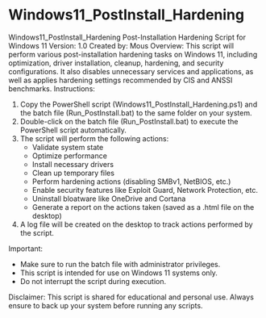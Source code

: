 # Windows11_PostInstall_Hardening
Windows11_PostInstall_Hardening
Post-Installation Hardening Script for Windows 11
Version: 1.0
Created by: Mous
Overview:
This script will perform various post-installation hardening tasks on Windows 11, including optimization, driver installation, cleanup, hardening, and security configurations. It also disables unnecessary services and applications, as well as applies hardening settings recommended by CIS and ANSSI benchmarks.
Instructions:
1. Copy the PowerShell script (Windows11_PostInstall_Hardening.ps1) and the batch file (Run_PostInstall.bat) to the same folder on your system.
2. Double-click on the batch file (Run_PostInstall.bat) to execute the PowerShell script automatically.
3. The script will perform the following actions:
   - Validate system state
   - Optimize performance
   - Install necessary drivers
   - Clean up temporary files
   - Perform hardening actions (disabling SMBv1, NetBIOS, etc.)
   - Enable security features like Exploit Guard, Network Protection, etc.
   - Uninstall bloatware like OneDrive and Cortana
   - Generate a report on the actions taken (saved as a .html file on the desktop)
4. A log file will be created on the desktop to track actions performed by the script.

Important:
- Make sure to run the batch file with administrator privileges.
- This script is intended for use on Windows 11 systems only.
- Do not interrupt the script during execution.

Disclaimer:
This script is shared for educational and personal use. Always ensure to back up your system before running any scripts.
